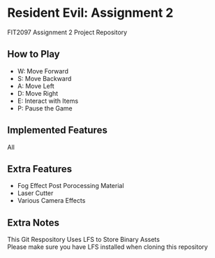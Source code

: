 # Resident Evil: Assignment 2
FIT2097 Assignment 2 Project Repository

## How to Play
- W: Move Forward
- S: Move Backward
- A: Move Left
- D: Move Right
- E: Interact with Items
- P: Pause the Game

## Implemented Features
All

## Extra Features
- Fog Effect Post Porocessing Material
- Laser Cutter
- Various Camera Effects

## Extra Notes
This Git Respository Uses LFS to Store Binary Assets  
Please make sure you have LFS installed when cloning this repository

